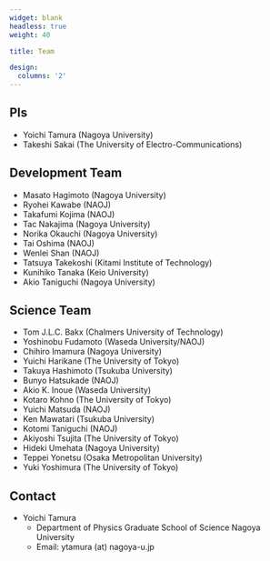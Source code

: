 ```yaml
---
widget: blank
headless: true
weight: 40

title: Team

design:
  columns: '2'
---
```


## PIs
- Yoichi Tamura (Nagoya University)
- Takeshi Sakai (The University of Electro-Communications)
## Development Team
- Masato Hagimoto (Nagoya University)
- Ryohei Kawabe (NAOJ)
- Takafumi Kojima (NAOJ)
- Tac Nakajima (Nagoya University)
- Norika Okauchi (Nagoya University)
- Tai Oshima (NAOJ)
- Wenlei Shan (NAOJ)
- Tatsuya Takekoshi (Kitami Institute of Technology)
- Kunihiko Tanaka (Keio University)
- Akio Taniguchi (Nagoya University)
## Science Team
- Tom J.L.C. Bakx (Chalmers University of Technology)
- Yoshinobu Fudamoto (Waseda University/NAOJ)
- Chihiro Imamura (Nagoya University)
- Yuichi Harikane (The University of Tokyo)
- Takuya Hashimoto (Tsukuba University)
- Bunyo Hatsukade (NAOJ)
- Akio K. Inoue (Waseda University)
- Kotaro Kohno (The University of Tokyo)
- Yuichi Matsuda (NAOJ)
- Ken Mawatari (Tsukuba University)
- Kotomi Taniguchi (NAOJ)
- Akiyoshi Tsujita (The University of Tokyo)
- Hideki Umehata (Nagoya University)
- Teppei Yonetsu (Osaka Metropolitan University)
- Yuki Yoshimura (The University of Tokyo)
## Contact
- Yoichi Tamura
  - Department of Physics
  Graduate School of Science
  Nagoya University
  - Email: ytamura (at) nagoya-u.jp